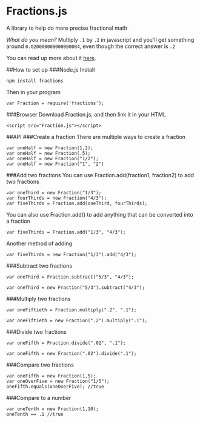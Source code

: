# Fractions.js
A library to help do more precise fractional math

*What do you mean?*
Multiply `.1` by `.2` in javascript and you'll get something around `0.020000000000000004`, even though the correct answer is `.2`

You can read up more about it [here](http://floating-point-gui.de/).

##How to set up
###Node.js
Install
```
npm install fractions
```
Then in your program
```
var Fraction = require('fractions');
```
###Browser
Download Fraction.js, and then link it in your HTML
```
<script src="Fraction.js"></script>
```
##API
###Create a fraction
There are multiple ways to create a fraction
```
var oneHalf = new Fraction(1,2);
var oneHalf = new Fraction(.5);
var oneHalf = new Fraction("1/2");
var oneHalf = new Fraction("1", "2")
```
###Add two fractions
You can use Fraction.add(fraction1, fraction2) to add two fractions
```
var oneThird = new Fraction("1/3");
var fourThirds = new Fraction("4/3");
var fiveThirds = Fraction.add(oneThird, fourThirds);

```
You can also use Fraction.add() to add anything that can be converted into a fraction
```
var fiveThirds = Fraction.add("1/3", "4/3");
```
Another method of adding
```
var fiveThirds = new Fraction("1/3").add("4/3");
```

###Subtract two fractions
```
var oneThird = Fraction.subtract("5/3", "4/3");
```

```
var oneThird = new Fraction("5/3").subtract("4/3");
```
###Multiply two fractions
```
var oneFiftieth = Fraction.multiply(".2", ".1");
```
```
var oneFiftieth = new Fraction(".2").multiply(".1");
```
###Divide two fractions
```
var oneFifth = Fraction.divide(".02", ".1");
```
```
var oneFifth = new Fraction(".02").divide(".1");
```
###Compare two fractions
```
var oneFifth = new Fraction(1,5);
var oneOverFive = new Fraction("1/5");
oneFifth.equals(oneOverFive); //true
```
###Compare to a number
```
var oneTenth = new Fraction(1,10);
oneTenth == .1 //true
```
